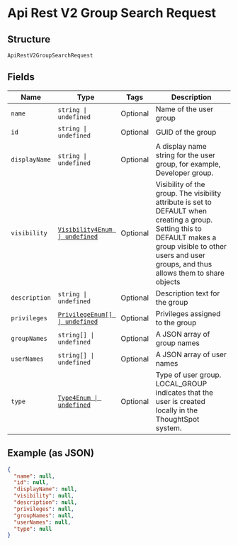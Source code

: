 
# Api Rest V2 Group Search Request

## Structure

`ApiRestV2GroupSearchRequest`

## Fields

| Name | Type | Tags | Description |
|  --- | --- | --- | --- |
| `name` | `string \| undefined` | Optional | Name of the user group |
| `id` | `string \| undefined` | Optional | GUID of the group |
| `displayName` | `string \| undefined` | Optional | A display name string for the user group, for example, Developer group. |
| `visibility` | [`Visibility4Enum \| undefined`](/doc/models/visibility-4-enum.md) | Optional | Visibility of the group. The visibility attribute is set to DEFAULT when creating a group. Setting this to DEFAULT makes a group visible to other users and user groups, and thus allows them to share objects |
| `description` | `string \| undefined` | Optional | Description text for the group |
| `privileges` | [`PrivilegeEnum[] \| undefined`](/doc/models/privilege-enum.md) | Optional | Privileges assigned to the group |
| `groupNames` | `string[] \| undefined` | Optional | A JSON array of group names |
| `userNames` | `string[] \| undefined` | Optional | A JSON array of user names |
| `type` | [`Type4Enum \| undefined`](/doc/models/type-4-enum.md) | Optional | Type of user group. LOCAL_GROUP indicates that the user is created locally in the ThoughtSpot system. |

## Example (as JSON)

```json
{
  "name": null,
  "id": null,
  "displayName": null,
  "visibility": null,
  "description": null,
  "privileges": null,
  "groupNames": null,
  "userNames": null,
  "type": null
}
```

